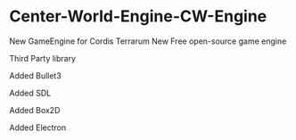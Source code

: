 # Center-World-Engine-CW-Engine
New GameEngine for Cordis Terrarum
New Free open-source game engine











Third Party library

Added Bullet3

Added SDL

Added Box2D

Added Electron